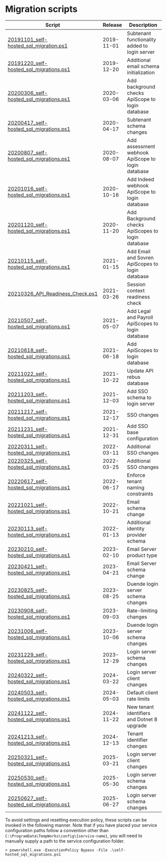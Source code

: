 # Migration scripts

| Script                                                                               | Release    | Description                                       |
|--------------------------------------------------------------------------------------|------------|---------------------------------------------------|
| [20191101_self-hosted_sql_migration.ps1](./20191101_self-hosted_sql_migration.ps1)   | 2019-11-01 | Subtenant functionality added to login server     |
| [20191220_self-hosted_sql_migrations.ps1](./20191220_self-hosted_sql_migrations.ps1) | 2019-12-20 | Additional email schema initialization            |
| [20200306_self-hosted_sql_migrations.ps1](./20200306_self-hosted_sql_migrations.ps1) | 2020-03-06 | Add background checks ApiScope to login database  |
| [20200417_self-hosted_sql_migrations.ps1](./20200417_self-hosted_sql_migrations.ps1) | 2020-04-17 | Subtenant schema changes                          |
| [20200807_self-hosted_sql_migrations.ps1](./20200807_self-hosted_sql_migrations.ps1) | 2020-08-07 | Add assessment webhook ApiScope to login database |
| [20201016_self-hosted_sql_migrations.ps1](./20201016_self-hosted_sql_migrations.ps1) | 2020-10-16 | Add Indeed webhook ApiScope to login database     |
| [20201120_self-hosted_sql_migrations.ps1](./20201120_self-hosted_sql_migrations.ps1) | 2020-11-20 | Add Background checks ApiScopes to login database |
| [20210115_self-hosted_sql_migrations.ps1](./20210115_self-hosted_sql_migrations.ps1) | 2021-01-15 | Add Email and Sovren ApiScopes to login database  |
| [20210326_API_Readiness_Check.ps1](./20210326_API_Readiness_Check.ps1)               | 2021-03-26 | Session context readiness check                   |
| [20210507_self-hosted_sql_migrations.ps1](./20210507_self-hosted_sql_migrations.ps1) | 2021-05-07 | Add Legal and Payroll ApiScopes to login database |
| [20210618_self-hosted_sql_migrations.ps1](./20210618_self-hosted_sql_migrations.ps1) | 2021-06-18 | Add ApiScopes to login database                   |
| [20211022_self-hosted_sql_migrations.ps1](./20211022_self-hosted_sql_migrations.ps1) | 2021-10-22 | Update API rebus database                         |
| [20211203_self-hosted_sql_migrations.ps1](./20211203_self-hosted_sql_migrations.ps1) | 2021-12-03 | Add SSO schema to login server                    |
| [20211217_self-hosted_sql_migrations.ps1](./20211217_self-hosted_sql_migrations.ps1) | 2021-12-17 | SSO changes                                       |
| [20211231_self-hosted_sql_migrations.ps1](./20211231_self-hosted_sql_migrations.ps1) | 2021-12-31 | Add SSO base configuration                        |
| [20220311_self-hosted_sql_migrations.ps1](./20220311_self-hosted_sql_migrations.ps1) | 2022-03-11 | Additional SSO changes                            |
| [20220325_self-hosted_sql_migrations.ps1](./20220325_self-hosted_sql_migrations.ps1) | 2022-03-25 | Additional SSO changes                            |
| [20220617_self-hosted_sql_migrations.ps1](./20220617_self-hosted_sql_migrations.ps1) | 2022-06-17 | Enforce tenant naming constraints                 |
| [20221021_self-hosted_sql_migrations.ps1](./20221021_self-hosted_sql_migrations.ps1) | 2022-10-21 | Email schema change                               |
| [20230113_self-hosted_sql_migrations.ps1](./20230113_self-hosted_sql_migrations.ps1) | 2022-01-13 | Additional identity provider schema               |
| [20230210_self-hosted_sql_migrations.ps1](./20230210_self-hosted_sql_migrations.ps1) | 2023-02-10 | Email Server product type                         |
| [20230421_self-hosted_sql_migrations.ps1](./20230421_self-hosted_sql_migrations.ps1) | 2023-04-21 | Email Server schema change                        |
| [20230825_self-hosted_sql_migrations.ps1](./20230825_self-hosted_sql_migrations.ps1) | 2023-08-25 | Duende login server schema changes                |
| [20230908_self-hosted_sql_migrations.ps1](./20230908_self-hosted_sql_migrations.ps1) | 2023-09-03 | Rate-limiting changes                             |
| [20231006_self-hosted_sql_migrations.ps1](./20231006_self-hosted_sql_migrations.ps1) | 2023-10-06 | Duende login server schema changes                |
| [20231229_self-hosted_sql_migrations.ps1](./20231229_self-hosted_sql_migrations.ps1) | 2023-12-29 | Login server schema changes                       |
| [20240322_self-hosted_sql_migrations.ps1](./20240322_self-hosted_sql_migrations.ps1) | 2024-03-22 | Login server client changes                       |
| [20240503_self-hosted_sql_migrations.ps1](./20240503_self-hosted_sql_migrations.ps1) | 2024-05-03 | Default client rate limits                        |
| [20241122_self-hosted_sql_migrations.ps1](./20241122_self-hosted_sql_migrations.ps1) | 2024-11-22 | New tenant identifiers and Dotnet 8 upgrade       |
| [20241213_self-hosted_sql_migrations.ps1](./20241213_self-hosted_sql_migrations.ps1) | 2024-12-13 | Tenant identifier changes                         |
| [20250321_self-hosted_sql_migrations.ps1](./20250321_self-hosted_sql_migrations.ps1) | 2025-03-21 | Login server client changes                       |
| [20250530_self-hosted_sql_migrations.ps1](./20250530_self-hosted_sql_migrations.ps1) | 2025-05-30 | Login server schema changes                       |
| [20250627_self-hosted_sql_migrations.ps1](./20250627_self-hosted_sql_migrations.ps1) | 2025-06-27 | Login server schema changes                       |

To avoid settings and resetting execution policy, these scripts can be invoked in the following manner.  Note that if you have placed your service configuration paths follow a convention other than `C:\ProgramData\TempWorks\config\{service-name}`, you will need to manually supply a path to the service configuration folder.

```
> powershell.exe -ExecutionPolicy Bypass -File .\self-hosted_sql_migrations.ps1 
```
